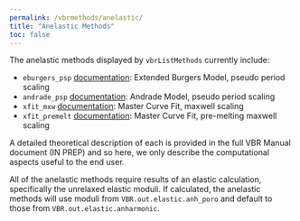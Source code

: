 ```yaml
---
permalink: /vbrmethods/anelastic/
title: "Anelastic Methods"
toc: false
---
```


The anelastic methods displayed by `vbrListMethods` currently include:

* `eburgers_psp` [documentation](/vbr/vbrmethods/anel/eburgerspsp/): Extended Burgers Model, pseudo period scaling
* `andrade_psp` [documentation](/vbr/vbrmethods/anel/andradespsp/): Andrade Model, pseudo period scaling
* `xfit_mxw` [documentation](/vbr/vbrmethods/anel/xfitmxw/): Master Curve Fit, maxwell scaling
* `xfit_premelt` [documentation](/vbr/vbrmethods/anel/xfitpremelt/): Master Curve Fit, pre-melting maxwell scaling

A detailed theoretical description of each is provided in the full VBR Manual document (IN PREP) and so here, we only describe the computational aspects useful to the end user.

All of the anelastic methods require results of an elastic calculation, specifically the unrelaxed elastic moduli. If calculated, the anelastic methods will use moduli from `VBR.out.elastic.anh_poro` and default to those from  `VBR.out.elastic.anharmonic`.
